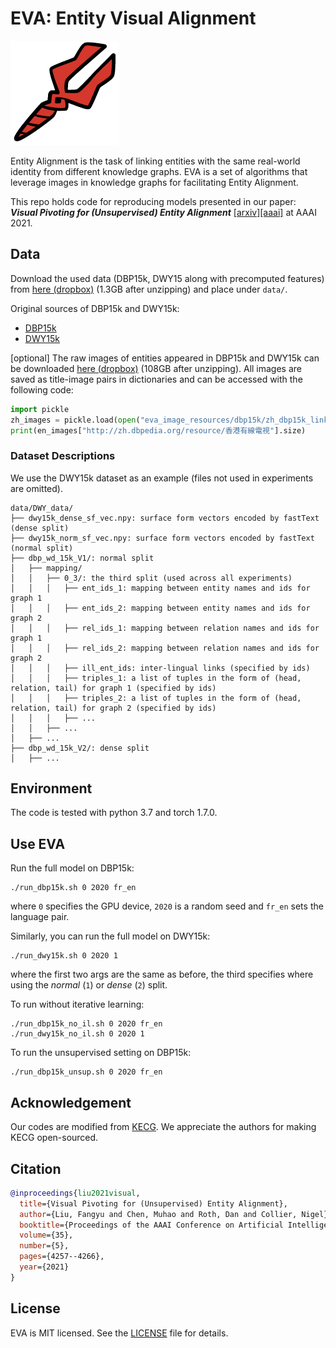 # EVA: Entity Visual Alignment

![EVA logo](misc/EVA_logo.png)

Entity Alignment is the task of linking entities with the same real-world identity from different knowledge graphs. EVA is a set of algorithms that leverage images in knowledge graphs for facilitating Entity Alignment.

This repo holds code for reproducing models presented in our paper: **_Visual Pivoting for (Unsupervised) Entity Alignment_** [\[arxiv\]](https://arxiv.org/pdf/2009.13603.pdf)[\[aaai\]](https://ojs.aaai.org/index.php/AAAI/article/view/16550) at AAAI 2021.


## Data

Download the used data (DBP15k, DWY15 along with precomputed features) from [here (dropbox)](https://www.dropbox.com/sh/5jteio17gfzp3xc/AACeXmsMEYts0O5_0Cuva7lPa?dl=0) (1.3GB after unzipping) and place under `data/`. 

Original sources of DBP15k and DWY15k:
- [DBP15k](http://ws.nju.edu.cn/jape/)
- [DWY15k](https://github.com/nju-websoft/RSN/blob/master/entity-alignment-full-data.7z)

[optional] The raw images of entities appeared in DBP15k and DWY15k can be downloaded [here (dropbox)](https://www.dropbox.com/sh/rnvtnjhymbu8wh0/AACONryOmrNvoCkir2R8Dwxha?dl=0) (108GB after unzipping). All images are saved as title-image pairs in dictionaries and can be accessed with the following code:
```python
import pickle
zh_images = pickle.load(open("eva_image_resources/dbp15k/zh_dbp15k_link_img_dict_full.pkl",'rb'))
print(en_images["http://zh.dbpedia.org/resource/香港有線電視"].size)
```

### Dataset Descriptions

We use the DWY15k dataset as an example (files not used in experiments are omitted).

```
data/DWY_data/
├── dwy15k_dense_sf_vec.npy: surface form vectors encoded by fastText (dense split)
├── dwy15k_norm_sf_vec.npy: surface form vectors encoded by fastText (normal split)
├── dbp_wd_15k_V1/: normal split
│   ├── mapping/
│   │   ├── 0_3/: the third split (used across all experiments)
│   │   │   ├── ent_ids_1: mapping between entity names and ids for graph 1
│   │   │   ├── ent_ids_2: mapping between entity names and ids for graph 2
│   │   │   ├── rel_ids_1: mapping between relation names and ids for graph 1
│   │   │   ├── rel_ids_2: mapping between relation names and ids for graph 2
│   │   │   ├── ill_ent_ids: inter-lingual links (specified by ids)
│   │   │   ├── triples_1: a list of tuples in the form of (head, relation, tail) for graph 1 (specified by ids)
│   │   │   ├── triples_2: a list of tuples in the form of (head, relation, tail) for graph 2 (specified by ids)
│   │   │   ├── ...
│   │   ├── ...
│   ├── ...
├── dbp_wd_15k_V2/: dense split
│   ├── ...
```

## Environment
The code is tested with python 3.7 and torch 1.7.0.

## Use EVA
Run the full model on DBP15k:
```console
./run_dbp15k.sh 0 2020 fr_en
```
where `0` specifies the GPU device, `2020` is a random seed and `fr_en` sets the language pair.

Similarly, you can run the full model on DWY15k:
```console
./run_dwy15k.sh 0 2020 1
```
where the first two args are the same as before, the third specifies where using the *normal* (`1`) or *dense* (`2`) split.

To run without iterative learning:
```console
./run_dbp15k_no_il.sh 0 2020 fr_en
./run_dwy15k_no_il.sh 0 2020 1
```

To run the unsupervised setting on DBP15k:
```console
./run_dbp15k_unsup.sh 0 2020 fr_en
```

## Acknowledgement
Our codes are modified from [KECG](https://github.com/THU-KEG/KECG). We appreciate the authors for making KECG open-sourced.

## Citation
```bibtex
@inproceedings{liu2021visual,
  title={Visual Pivoting for (Unsupervised) Entity Alignment},
  author={Liu, Fangyu and Chen, Muhao and Roth, Dan and Collier, Nigel},
  booktitle={Proceedings of the AAAI Conference on Artificial Intelligence},
  volume={35},
  number={5},
  pages={4257--4266},
  year={2021}
}
```

## License
EVA is MIT licensed. See the [LICENSE](LICENSE) file for details.
